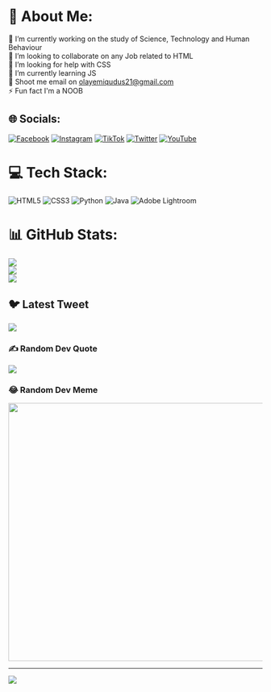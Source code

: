 # 💫 About Me:
🔭 I’m currently working on the study of Science, Technology and Human Behaviour<br>👯 I’m looking to collaborate on any Job related to HTML<br>🤝 I’m looking for help with CSS<br>🌱 I’m currently learning JS<br>💬 Shoot me email on olayemiqudus21@gmail.com<br>⚡ Fun fact I'm a NOOB


## 🌐 Socials:
[![Facebook](https://img.shields.io/badge/Facebook-%231877F2.svg?logo=Facebook&logoColor=white)](https://facebook.com/abdulqudus.olayemi.9) [![Instagram](https://img.shields.io/badge/Instagram-%23E4405F.svg?logo=Instagram&logoColor=white)](https://instagram.com/fire_gram_) [![TikTok](https://img.shields.io/badge/TikTok-%23000000.svg?logo=TikTok&logoColor=white)](https://tiktok.com/@firegram_1) [![Twitter](https://img.shields.io/badge/Twitter-%231DA1F2.svg?logo=Twitter&logoColor=white)](https://twitter.com/firegram_1) [![YouTube](https://img.shields.io/badge/YouTube-%23FF0000.svg?logo=YouTube&logoColor=white)](https://youtube.com/@olayemiqudus4085) 

# 💻 Tech Stack:
![HTML5](https://img.shields.io/badge/html5-%23E34F26.svg?style=plastic&logo=html5&logoColor=white) ![CSS3](https://img.shields.io/badge/css3-%231572B6.svg?style=plastic&logo=css3&logoColor=white) ![Python](https://img.shields.io/badge/python-3670A0?style=plastic&logo=python&logoColor=ffdd54) ![Java](https://img.shields.io/badge/java-%23ED8B00.svg?style=plastic&logo=java&logoColor=white) ![Adobe Lightroom](https://img.shields.io/badge/Adobe%20Lightroom-31A8FF.svg?style=plastic&logo=Adobe%20Lightroom&logoColor=white)
# 📊 GitHub Stats:
![](https://github-readme-stats.vercel.app/api?username=Anonymous2-cloud&theme=dark&hide_border=false&include_all_commits=false&count_private=false)<br/>
![](https://github-readme-streak-stats.herokuapp.com/?user=Anonymous2-cloud&theme=dark&hide_border=false)<br/>
![](https://github-readme-stats.vercel.app/api/top-langs/?username=Anonymous2-cloud&theme=dark&hide_border=false&include_all_commits=false&count_private=false&layout=compact)

## 🐦 Latest Tweet
[![](https://gtce.itsvg.in/api?username=firegram_1)](https://github.com/VishwaGauravIn/github-twitter-card-embed)

### ✍️ Random Dev Quote
![](https://quotes-github-readme.vercel.app/api?type=horizontal&theme=radical)

### 😂 Random Dev Meme
<img src="https://random-memer.herokuapp.com/" width="512px"/>

---
[![](https://visitcount.itsvg.in/api?id=Anonymous2-cloud&icon=0&color=0)](https://visitcount.itsvg.in)

<!-- Proudly created with GPRM ( https://gprm.itsvg.in ) -->
